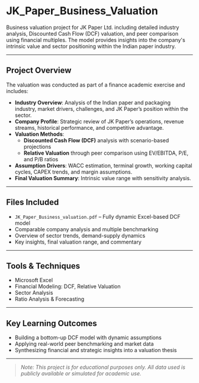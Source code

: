 # JK_Paper_Business_Valuation
Business valuation project for JK Paper Ltd. including detailed industry analysis, Discounted Cash Flow (DCF) valuation, and peer comparison using financial multiples. The model provides insights into the company's intrinsic value and sector positioning within the Indian paper industry.

---

## Project Overview

The valuation was conducted as part of a finance academic exercise and includes:

- **Industry Overview**: Analysis of the Indian paper and packaging industry, market drivers, challenges, and JK Paper’s position within the sector.
- **Company Profile**: Strategic review of JK Paper’s operations, revenue streams, historical performance, and competitive advantage.
- **Valuation Methods**:
  - **Discounted Cash Flow (DCF)** analysis with scenario-based projections
  - **Relative Valuation** through peer comparison using EV/EBITDA, P/E, and P/B ratios
- **Assumption Drivers**: WACC estimation, terminal growth, working capital cycles, CAPEX trends, and margin assumptions.
- **Final Valuation Summary**: Intrinsic value range with sensitivity analysis.

---

## Files Included

- `JK_Paper_Business_valuation.pdf` – Fully dynamic Excel-based DCF model
-  Comparable company analysis and multiple benchmarking
-  Overview of sector trends, demand-supply dynamics
-  Key insights, final valuation range, and commentary

---

## Tools & Techniques

- Microsoft Excel  
- Financial Modeling: DCF, Relative Valuation  
- Sector Analysis  
- Ratio Analysis & Forecasting

---

## Key Learning Outcomes

- Building a bottom-up DCF model with dynamic assumptions
- Applying real-world peer benchmarking and market data
- Synthesizing financial and strategic insights into a valuation thesis

---

>  *Note: This project is for educational purposes only. All data used is publicly available or simulated for academic use.*

